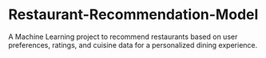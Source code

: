 # Restaurant-Recommendation-Model
A Machine Learning project to recommend restaurants based on user preferences, ratings, and cuisine data for a personalized dining experience.
